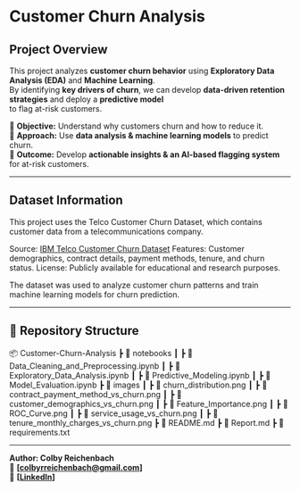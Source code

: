 # Customer Churn Analysis  

## Project Overview  
This project analyzes **customer churn behavior** using **Exploratory Data Analysis (EDA)** and **Machine Learning**.  
By identifying **key drivers of churn**, we can develop **data-driven retention strategies** and deploy a **predictive model**  
to flag at-risk customers.  

🔹 **Objective:** Understand why customers churn and how to reduce it.  
🔹 **Approach:** Use **data analysis & machine learning models** to predict churn.  
🔹 **Outcome:** Develop **actionable insights & an AI-based flagging system** for at-risk customers.  

---

## Dataset Information
This project uses the Telco Customer Churn Dataset, which contains customer data from a telecommunications company.

Source: [IBM Telco Customer Churn Dataset](https://www.kaggle.com/datasets/blastchar/telco-customer-churn)
Features: Customer demographics, contract details, payment methods, tenure, and churn status.
License: Publicly available for educational and research purposes.

The dataset was used to analyze customer churn patterns and train machine learning models for churn prediction.

---

## 📁 Repository Structure  
📦 Customer-Churn-Analysis
 ┣ 📂 notebooks
 ┃ ┣ 📜 Data_Cleaning_and_Preprocessing.ipynb
 ┃ ┣ 📜 Exploratory_Data_Analysis.ipynb
 ┃ ┣ 📜 Predictive_Modeling.ipynb
 ┃ ┣ 📜 Model_Evaluation.ipynb
 ┣ 📂 images
 ┃ ┣ 📜 churn_distribution.png
 ┃ ┣ 📜 contract_payment_method_vs_churn.png
 ┃ ┣ 📜 customer_demographics_vs_churn.png
 ┃ ┣ 📜 Feature_Importance.png
 ┃ ┣ 📜 ROC_Curve.png
 ┃ ┣ 📜 service_usage_vs_churn.png
 ┃ ┣ 📜 tenure_monthly_charges_vs_churn.png
 ┣ 📜 README.md
 ┣ 📜 Report.md
 ┣ 📜 requirements.txt

---

**Author: Colby Reichenbach**  
📧 **[colbyrreichenbach@gmail.com]**  
🔗 **[[LinkedIn](https://www.linkedin.com/in/colby-reichenbach/)]**  
